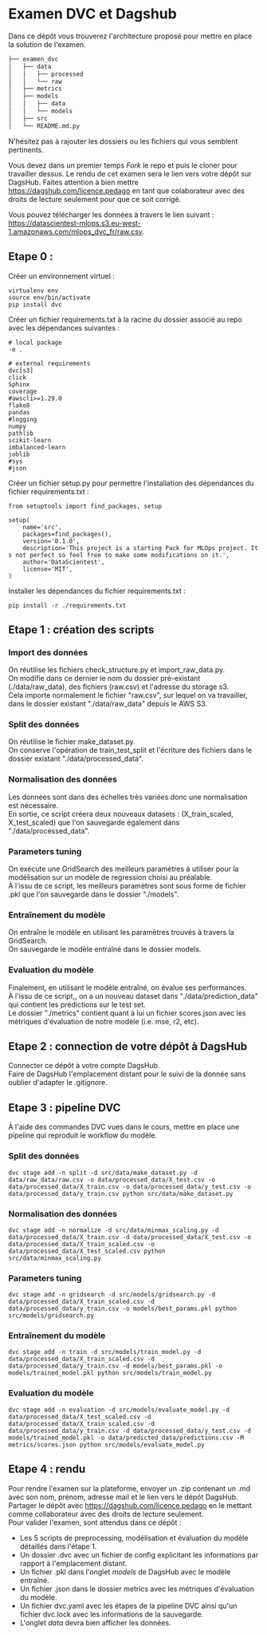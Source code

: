 # Examen DVC et Dagshub
Dans ce dépôt vous trouverez l'architecture proposé pour mettre en place la solution de l'examen. 

```bash       
├── examen_dvc          
│   ├── data       
│   │   ├── processed      
│   │   └── raw       
│   ├── metrics       
│   ├── models      
│   │   ├── data      
│   │   └── models        
│   ├── src       
│   └── README.md.py       
```
N'hésitez pas à rajouter les dossiers ou les fichiers qui vous semblent pertinents.

Vous devez dans un premier temps *Fork* le repo et puis le cloner pour travailler dessus. Le rendu de cet examen sera le lien vers votre dépôt sur DagsHub. Faites attention à bien mettre https://dagshub.com/licence.pedago en tant que colaborateur avec des droits de lecture seulement pour que ce soit corrigé.

Vous pouvez télécharger les données à travers le lien suivant : https://datascientest-mlops.s3.eu-west-1.amazonaws.com/mlops_dvc_fr/raw.csv.


## Etape 0 : 
Créer un environnement virtuel : 
```
virtualenv env
source env/bin/activate
pip install dvc
```

Créer un fichier requirements.txt à la racine du dossier associé au repo avec les dépendances suivantes : 
```
# local package
-e .

# external requirements
dvc[s3]
click
Sphinx
coverage
#awscli>=1.29.0
flake8
pandas
#logging
numpy 
pathlib 
scikit-learn
imbalanced-learn
joblib
#sys
#json
```

Créer un fichier setup.py pour permettre l'installation des dépendances du fichier requirements.txt :
```
from setuptools import find_packages, setup

setup(
    name='src',
    packages=find_packages(),
    version='0.1.0',
    description='This project is a starting Pack for MLOps project. It s not perfect so feel free to make some modifications on it.',
    author='DataScientest',
    license='MIT',
)
```

Installer les dépendances du fichier requirements.txt :
```
pip install -r ./requirements.txt
```


## Etape 1 : création des scripts

### Import des données 
On réutilise les fichiers check_structure.py et import_raw_data.py.  
On modifie dans ce dernier le nom du dossier pré-existant (./data/raw_data), des fichiers (raw.csv) et l'adresse du storage s3.  
Cela importe normalement le fichier "raw.csv", sur lequel on va travailler, dans le dossier existant "./data/raw_data" depuis le AWS S3.

### Split des données
On réutilise le fichier make_dataset.py.  
On conserve l'opération de train_test_split et l'écriture des fichiers dans le dossier existant "./data/processed_data".

### Normalisation des données 
Les données sont dans des échelles très variées donc une normalisation est nécessaire.  
En sortie, ce script créera deux nouveaux datasets : (X_train_scaled, X_test_scaled) que l'on sauvegarde également dans "./data/processed_data".

### Parameters tuning
On exécute une GridSearch des meilleurs paramètres à utiliser pour la modélisation sur un modèle de regression choisi au préalable.  
À l'issu de ce script, les meilleurs paramètres sont sous forme de fichier .pkl que l'on sauvegarde dans le dossier "./models".

### Entraînement du modèle
On entraîne le modèle en utilisant les paramètres trouvés à travers la GridSearch.  
On sauvegarde le modèle entraîné dans le dossier models.

### Evaluation du modèle 
Finalement, en utilisant le modèle entraîné,  on évalue ses performances.  
À l'issu de ce script,, on a un nouveau dataset dans "./data/prediction_data" qui contient les prédictions sur le test set.  
Le dossier "./metrics" contient quant à lui un fichier scores.json avec les métriques d'évaluation de notre modèle (i.e. mse, r2, etc).

## Etape 2 : connection de votre dépôt à DagsHub
Connecter ce dépôt à votre compte DagsHub.  
Faire de DagsHub l'emplacement distant pour le suivi de la donnée sans oublier d'adapter le .gitignore.  

## Etape 3 : pipeline DVC
À l'aide des commandes DVC vues dans le cours, mettre en place une pipeline qui reproduit le workflow du modèle.  

### Split des données
```
dvc stage add -n split -d src/data/make_dataset.py -d data/raw_data/raw.csv -o data/processed_data/X_test.csv -o data/processed_data/X_train.csv -o data/processed_data/y_test.csv -o data/processed_data/y_train.csv python src/data/make_dataset.py
```

### Normalisation des données 
```
dvc stage add -n normalize -d src/data/minmax_scaling.py -d data/processed_data/X_train.csv -d data/processed_data/X_test.csv -o data/processed_data/X_train_scaled.csv -o data/processed_data/X_test_scaled.csv python src/data/minmax_scaling.py
```

### Parameters tuning
```
dvc stage add -n gridsearch -d src/models/gridsearch.py -d data/processed_data/X_train_scaled.csv -d data/processed_data/y_train.csv -o models/best_params.pkl python src/models/gridsearch.py
```

### Entraînement du modèle
```
dvc stage add -n train -d src/models/train_model.py -d data/processed_data/X_train_scaled.csv -d data/processed_data/y_train.csv -d models/best_params.pkl -o models/trained_model.pkl python src/models/train_model.py
```

### Evaluation du modèle 
```
dvc stage add -n evaluation -d src/models/evaluate_model.py -d data/processed_data/X_test_scaled.csv -d data/processed_data/X_train_scaled.csv -d data/processed_data/y_train.csv -d data/processed_data/y_test.csv -d models/trained_model.pkl -o data/predicted_data/predictions.csv -M metrics/scores.json python src/models/evaluate_model.py
```







## Etape 4 : rendu
Pour rendre l'examen sur la plateforme, envoyer un .zip contenant un .md avec son nom, prénom, adresse mail et le lien vers le dépôt DagsHub.  
Partager le dépôt avec https://dagshub.com/licence.pedago en le mettant comme collaborateur avec des droits de lecture seulement.   
Pour valider l'examen, sont attendus dans ce dépôt :  
- Les 5 scripts de preprocessing, modélisation et évaluation du modèle détaillés dans l'étape 1.
- Un dossier .dvc avec un fichier de config explicitant les informations par rapport à l'emplacement distant.
- Un fichier .pkl dans l'onglet _models_ de DagsHub avec le modèle entraîné.
- Un fichier .json dans le dossier metrics avec les métriques d'évaluation du modèle.
- Un fichier dvc.yaml avec les étapes de la pipeline DVC ainsi qu'un fichier dvc.lock avec les informations de la sauvegarde.
- L'onglet _data_ devra bien afficher les données.
